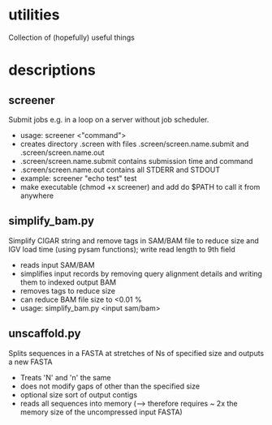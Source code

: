 # utilities
Collection of (hopefully) useful things

# descriptions

## screener

Submit jobs e.g. in a loop on a server without job scheduler.
- usage: screener <"command"> <name>
- creates directory .screen with files .screen/screen.name.submit and .screen/screen.name.out
- .screen/screen.name.submit contains submission time and command
- .screen/screen.name.out contains all STDERR and STDOUT
- example: screener "echo test" test
- make executable (chmod +x screener) and add do $PATH to call it from anywhere

  
## simplify_bam.py

Simplify CIGAR string and remove tags in SAM/BAM file to reduce size and IGV load time (using pysam functions); write read length to 9th field
- reads input SAM/BAM
- simplifies input records by removing query alignment details and writing them to indexed output BAM
- removes tags to reduce size 
- can reduce BAM file size to <0.01 %
- usage: simplify_bam.py <input sam/bam> <output bam>

                                    
## unscaffold.py

Splits sequences in a FASTA at stretches of Ns of specified size and outputs a new FASTA
- Treats 'N' and 'n' the same
- does not modify gaps of other than the specified size
- optional size sort of output contigs
- reads all sequences into memory (--> therefore requires ~ 2x the memory size of the uncompressed input FASTA)


